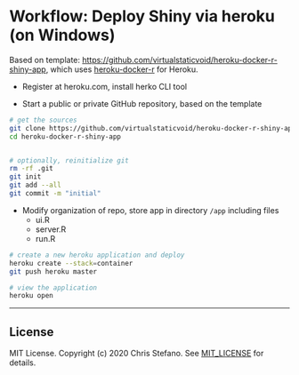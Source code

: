 # Workflow: Deploy Shiny via heroku (on Windows)

Based on template: https://github.com/virtualstaticvoid/heroku-docker-r-shiny-app, which uses [heroku-docker-r][2] for Heroku.


* Register at heroku.com, install herko CLI tool 

* Start a public or private GitHub repository, based on the template 

```bash
# get the sources
git clone https://github.com/virtualstaticvoid/heroku-docker-r-shiny-app.git
cd heroku-docker-r-shiny-app


# optionally, reinitialize git
rm -rf .git
git init
git add --all
git commit -m "initial"
```

* Modify organization of repo, store app in directory `/app` including files
    - ui.R
    - server.R
    - run.R


```bash
# create a new heroku application and deploy
heroku create --stack=container
git push heroku master

# view the application
heroku open
```







------

## License

MIT License. Copyright (c) 2020 Chris Stefano. See [MIT_LICENSE](MIT_LICENSE) for details.

[1]: https://shiny.rstudio.com
[2]: https://github.com/virtualstaticvoid/heroku-docker-r
